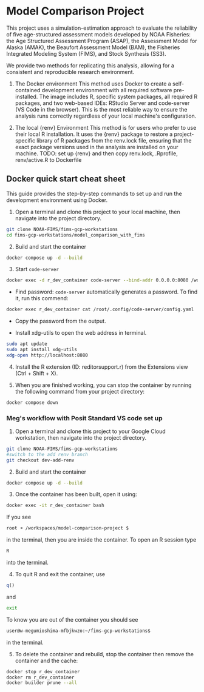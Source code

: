 # Model Comparison Project

This project uses a simulation-estimation approach to evaluate the reliability of five age-structured assessment models developed by NOAA Fisheries: the Age Structured Assessment Program (ASAP), the Assessment Model for Alaska (AMAK), the Beaufort Assessment Model (BAM), the Fisheries Integrated Modeling System (FIMS), and Stock Synthesis (SS3).

We provide two methods for replicating this analysis, allowing for a consistent and reproducible research environment.

1. The Docker environment
This method uses Docker to create a self-contained development environment with all required software pre-installed. The image includes R, specific system packages, all required R packages, and two web-based IDEs: RStudio Server and code-server (VS Code in the browser). This is the most reliable way to ensure the analysis runs correctly regardless of your local machine's configuration.

1. The local {renv} Environment
This method is for users who prefer to use their local R installation. It uses the {renv} package to restore a project-specific library of R packages from the renv.lock file, ensuring that the exact package versions used in the analysis are installed on your machine.
TODO: set up {renv} and then copy renv.lock, .Rprofile, renv/active.R to Dockerfile

## Docker quick start cheat sheet

This guide provides the step-by-step commands to set up and run the development environment using Docker.

1. Open a terminal and clone this project to your local machine, then navigate into the project directory.

```Bash
git clone NOAA-FIMS/fims-gcp-workstations
cd fims-gcp-workstations/model_comparison_with_fims
```

2. Build and start the container

```Bash
docker compose up -d --build
```

3. Start `code-server` 
```Bash
docker exec -d r_dev_container code-server --bind-addr 0.0.0.0:8080 /workspaces/model-comparison-project
```

- Find password: `code-server` automatically generates a password. To find it, run this commend:

```Bash
docker exec r_dev_container cat /root/.config/code-server/config.yaml
```

- Copy the password from the output.

- Install xdg-utils to open the web address in terminal.

```Bash
sudo apt update
sudo apt install xdg-utils
xdg-open http://localhost:8080
```

4. Install the R extension (ID: reditorsupport.r) from the Extensions view (Ctrl + Shift + X).

5. When you are finished working, you can stop the container by running the following command from your project directory:

```Bash
docker compose down
```

### Meg's workflow with Posit Standard VS code set up

1. Open a terminal and clone this project to your Google Cloud workstation, then navigate into the project directory.

```Bash
git clone NOAA-FIMS/fims-gcp-workstations
#switch to the add renv branch
git checkout dev-add-renv 
```

2. Build and start the container

```Bash
docker compose up -d --build
```

3. Once the container has been built, open it using: 

```Bash
docker exec -it r_dev_container bash
```
If you see 

```Bash
root ➜ /workspaces/model-comparison-project $ 
```
in the terminal, then you are inside the container. To open an R session type 

```Bash
R
```
into the terminal. 

4. To quit R and exit the container, use 

```R
q()
```
and 
```Bash
exit
```
To know you are out of the container you should see 
```Bash
user@w-megumioshima-mfbjkwzo:~/fims-gcp-workstations$ 
``` 
in the terminal. 

5. To delete the container and rebuild, stop the container then remove the container and the cache: 

```Bash
docker stop r_dev_container
docker rm r_dev_container
docker builder prune --all
```

